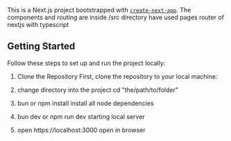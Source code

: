 
This is a Next.js project bootstrapped with [`create-next-app`](https://github.com/vercel/next.js/tree/canary/packages/create-next-app).
The components and routing are inside /src directory
have used pages router of nextjs with typescript

## Getting Started

Follow these steps to set up and run the project locally:

1. Clone the Repository
First, clone the repository to your local machine:

2. change directory into the project
cd "the/path/to/folder"

4. bun or npm install
install all node dependencies

6. bun dev or npm run dev
starting local server

8. open https://localhost:3000
open in browser 

